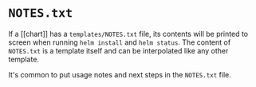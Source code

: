 # `NOTES.txt`
If a [[chart]] has a `templates/NOTES.txt` file, its contents will be printed to screen when running `helm install` and `helm status`. The content of `NOTES.txt` is a template itself and can be interpolated like any other template.

It's common to put usage notes and next steps in the `NOTES.txt` file.
